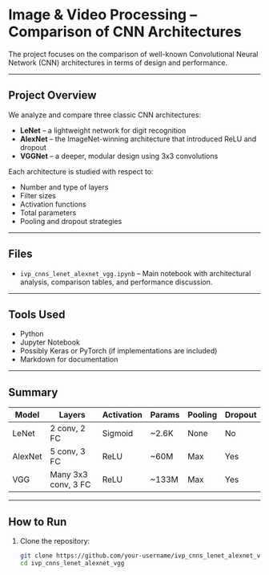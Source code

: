 # Image & Video Processing – Comparison of CNN Architectures

The project focuses on the comparison of well-known Convolutional Neural Network (CNN) architectures in terms of design and performance.

---

##  Project Overview

We analyze and compare three classic CNN architectures:

-  **LeNet** – a lightweight network for digit recognition
-  **AlexNet** – the ImageNet-winning architecture that introduced ReLU and dropout
-  **VGGNet** – a deeper, modular design using 3x3 convolutions

Each architecture is studied with respect to:
- Number and type of layers
- Filter sizes
- Activation functions
- Total parameters
- Pooling and dropout strategies

---

##  Files

- `ivp_cnns_lenet_alexnet_vgg.ipynb` – Main notebook with architectural analysis, comparison tables, and performance discussion.

---

## Tools Used

- Python
- Jupyter Notebook
- Possibly Keras or PyTorch (if implementations are included)
- Markdown for documentation

---

## Summary

| Model   | Layers               | Activation | Params | Pooling | Dropout |
|---------|----------------------|------------|--------|---------|---------|
| LeNet   | 2 conv, 2 FC         | Sigmoid    | ~2.6K  | None    | No      |
| AlexNet | 5 conv, 3 FC         | ReLU       | ~60M   | Max     | Yes     |
| VGG     | Many 3x3 conv, 3 FC  | ReLU       | ~133M  | Max     | Yes     |

---
## How to Run

1. Clone the repository:
   ```bash
   git clone https://github.com/your-username/ivp_cnns_lenet_alexnet_vgg.git
   cd ivp_cnns_lenet_alexnet_vgg
